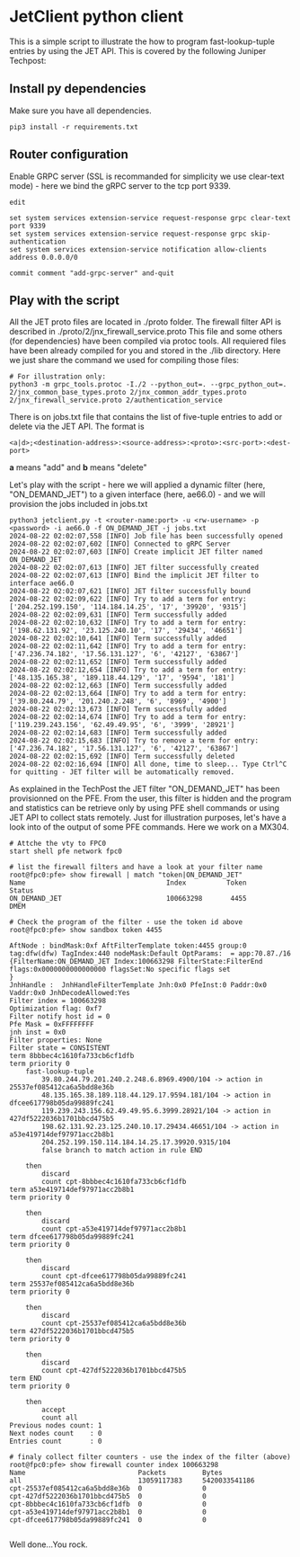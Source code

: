 # JetClient python client

This is a simple script to illustrate the how to program fast-lookup-tuple entries by using the JET API. This is covered by the following Juniper Techpost: 

## Install py dependencies

Make sure you have all dependencies. 

```shell
pip3 install -r requirements.txt
```

## Router configuration 

Enable GRPC server (SSL is recommanded for simplicity we use clear-text mode) - here we bind the gRPC server to the tcp port 9339. 

```junos
edit

set system services extension-service request-response grpc clear-text port 9339
set system services extension-service request-response grpc skip-authentication
set system services extension-service notification allow-clients address 0.0.0.0/0

commit comment "add-grpc-server" and-quit 
````

## Play with the script 

All the JET proto files are located in ./proto folder. The firewall filter API is described in ./proto/2/jnx_firewall_service.proto 
This file and some others (for dependencies) have been compiled via protoc tools. All requiered files have been already compiled for you and stored in the ./lib directory. Here we just share the command we used for compiling those files:

```
# For illustration only:
python3 -m grpc_tools.protoc -I./2 --python_out=. --grpc_python_out=. 2/jnx_common_base_types.proto 2/jnx_common_addr_types.proto 2/jnx_firewall_service.proto 2/authentication_service
```

There is on jobs.txt file that contains the list of five-tuple entries to add or delete via the JET API. The format is 

```shell
<a|d>;<destination-address>:<source-address>:<proto>:<src-port>:<dest-port>
```
**a** means "add" and **b** means "delete" 

Let's play with the script - here we will applied a dynamic filter (here, "ON_DEMAND_JET") to a given interface (here, ae66.0) - and we will provision the jobs included in jobs.txt

```
python3 jetclient.py -t <router-name:port> -u <rw-username> -p <password> -i ae66.0 -f ON_DEMAND_JET -j jobs.txt
2024-08-22 02:02:07,558 [INFO] Job file has been successfully opened
2024-08-22 02:02:07,602 [INFO] Connected to gRPC Server
2024-08-22 02:02:07,603 [INFO] Create implicit JET filter named ON_DEMAND_JET
2024-08-22 02:02:07,613 [INFO] JET filter successfully created
2024-08-22 02:02:07,613 [INFO] Bind the implicit JET filter to interface ae66.0
2024-08-22 02:02:07,621 [INFO] JET filter successfully bound
2024-08-22 02:02:09,622 [INFO] Try to add a term for entry: ['204.252.199.150', '114.184.14.25', '17', '39920', '9315']
2024-08-22 02:02:09,631 [INFO] Term successfully added
2024-08-22 02:02:10,632 [INFO] Try to add a term for entry: ['198.62.131.92', '23.125.240.10', '17', '29434', '46651']
2024-08-22 02:02:10,641 [INFO] Term successfully added
2024-08-22 02:02:11,642 [INFO] Try to add a term for entry: ['47.236.74.182', '17.56.131.127', '6', '42127', '63867']
2024-08-22 02:02:11,652 [INFO] Term successfully added
2024-08-22 02:02:12,654 [INFO] Try to add a term for entry: ['48.135.165.38', '189.118.44.129', '17', '9594', '181']
2024-08-22 02:02:12,663 [INFO] Term successfully added
2024-08-22 02:02:13,664 [INFO] Try to add a term for entry: ['39.80.244.79', '201.240.2.248', '6', '8969', '4900']
2024-08-22 02:02:13,673 [INFO] Term successfully added
2024-08-22 02:02:14,674 [INFO] Try to add a term for entry: ['119.239.243.156', '62.49.49.95', '6', '3999', '28921']
2024-08-22 02:02:14,683 [INFO] Term successfully added
2024-08-22 02:02:15,683 [INFO] Try to remove a term for entry: ['47.236.74.182', '17.56.131.127', '6', '42127', '63867']
2024-08-22 02:02:15,692 [INFO] Term successfully deleted
2024-08-22 02:02:16,694 [INFO] All done, time to sleep... Type Ctrl^C for quitting - JET filter will be automatically removed.
```

As explained in the TechPost the JET filter "ON_DEMAND_JET" has been provisionned on the PFE. From the user, this filter is hidden and the program and statistics can be retrieve only by using PFE shell commands or using JET API to collect stats remotely. Just for illustration purposes, let's have a look into of the output of some PFE commands. Here we work on a MX304. 

```shell
# Attche the vty to FPC0 
start shell pfe network fpc0

# list the firewall filters and have a look at your filter name
root@fpc0:pfe> show firewall | match "token|ON_DEMAND_JET" 
Name                                   Index          Token            Status
ON_DEMAND_JET                          100663298       4455            DMEM

# Check the program of the filter - use the token id above
root@fpc0:pfe> show sandbox token 4455

AftNode : bindMask:0xf AftFilterTemplate token:4455 group:0 tag:dfw(dfw) TagIndex:440 nodeMask:Default OptParams:  = app:70.87./16
{FilterName:ON_DEMAND_JET Index:100663298 FilterState:FilterEnd flags:0x0000000000000000 flagsSet:No specific flags set
}
JnhHandle :  JnhHandleFilterTemplate Jnh:0x0 PfeInst:0 Paddr:0x0 Vaddr:0x0 JnhDecodeAllowed:Yes
Filter index = 100663298
Optimization flag: 0xf7
Filter notify host id = 0
Pfe Mask = 0xFFFFFFFF
jnh inst = 0x0
Filter properties: None
Filter state = CONSISTENT
term 8bbbec4c1610fa733cb6cf1dfb
term priority 0
    fast-lookup-tuple
        39.80.244.79.201.240.2.248.6.8969.4900/104 -> action in 25537ef085412ca6a5bdd8e36b
        48.135.165.38.189.118.44.129.17.9594.181/104 -> action in dfcee617798b05da99889fc241
        119.239.243.156.62.49.49.95.6.3999.28921/104 -> action in 427df5222036b1701bbcd475b5
        198.62.131.92.23.125.240.10.17.29434.46651/104 -> action in a53e419714def97971acc2b8b1
        204.252.199.150.114.184.14.25.17.39920.9315/104
        false branch to match action in rule END
 
    then
        discard
        count cpt-8bbbec4c1610fa733cb6cf1dfb
term a53e419714def97971acc2b8b1
term priority 0
 
    then
        discard
        count cpt-a53e419714def97971acc2b8b1
term dfcee617798b05da99889fc241
term priority 0
 
    then
        discard
        count cpt-dfcee617798b05da99889fc241
term 25537ef085412ca6a5bdd8e36b
term priority 0
 
    then
        discard
        count cpt-25537ef085412ca6a5bdd8e36b
term 427df5222036b1701bbcd475b5
term priority 0
 
    then
        discard
        count cpt-427df5222036b1701bbcd475b5
term END
term priority 0
 
    then
        accept
        count all
Previous nodes count: 1      
Next nodes count    : 0      
Entries count       : 0          

# finaly collect filter counters - use the index of the filter (above)
root@fpc0:pfe> show firewall counter index 100663298 
Name                            Packets         Bytes
all                             13059117383     5420033541186
cpt-25537ef085412ca6a5bdd8e36b  0               0     
cpt-427df5222036b1701bbcd475b5  0               0     
cpt-8bbbec4c1610fa733cb6cf1dfb  0               0     
cpt-a53e419714def97971acc2b8b1  0               0     
cpt-dfcee617798b05da99889fc241  0               0     


```

Well done...You rock. 
